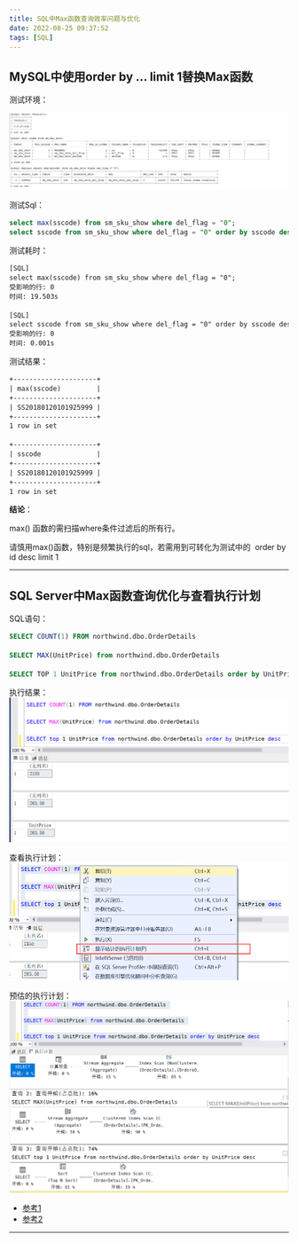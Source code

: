 ```yaml
---
title: SQL中Max函数查询效率问题与优化
date: 2022-08-25 09:37:52
tags: [SQL]
---
```


## MySQL中使用order by ... limit 1替换Max函数

测试环境：

![测试环境](2022-08-25-SQL中Max函数查询效率问题与优化/测试环境.png)

测试Sql：

```sql
select max(sscode) from	sm_sku_show where del_flag = "0";
select sscode from sm_sku_show where del_flag = "0" order by sscode desc limit 1;
```

测试耗时：

```html
[SQL]
select max(sscode) from	sm_sku_show where del_flag = "0";
受影响的行: 0
时间: 19.503s

[SQL]
select sscode from sm_sku_show where del_flag = "0" order by sscode desc limit 1;
受影响的行: 0
时间: 0.001s
```

测试结果：

```html
+---------------------+
| max(sscode)         |
+---------------------+
| SS20180120101925999 |
+---------------------+
1 row in set

+---------------------+
| sscode              |
+---------------------+
| SS20180120101925999 |
+---------------------+
1 row in set
```

**结论**：

max() 函数的需扫描where条件过滤后的所有行。

请慎用max()函数，特别是频繁执行的sql，若需用到可转化为测试中的  order by id desc limit 1

<!-- more -->

---

## SQL Server中Max函数查询优化与查看执行计划

SQL语句：

```SQL
SELECT COUNT(1) FROM northwind.dbo.OrderDetails

SELECT MAX(UnitPrice) from northwind.dbo.OrderDetails

SELECT TOP 1 UnitPrice from northwind.dbo.OrderDetails order by UnitPrice desc
```

执行结果：
![执行结果](2022-08-25-SQL中Max函数查询效率问题与优化/2022-08-25-09-40-47.png)

查看执行计划：
![查看执行计划](2022-08-25-SQL中Max函数查询效率问题与优化/查看执行计划.png)

预估的执行计划：
![预估的执行计划](2022-08-25-SQL中Max函数查询效率问题与优化/预估的执行计划.png)

- [参考1][1]
- [参考2][2]

---
  [1]: https://codeantenna.com/a/dPHrkc3gb1
  [2]: https://blog.csdn.net/aumgla/article/details/79125979

